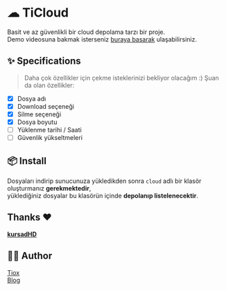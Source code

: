 # ☁ TiCloud
Basit ve az güvenlikli bir cloud depolama tarzı bir proje.<br>
Demo videosuna bakmak isterseniz [buraya basarak](https://t.me/TioxsBlog/388) ulaşabilirsiniz.

## ✨ Specifications
> Daha çok özellikler için çekme isteklerinizi bekliyor olacağım :)
Şuan da olan özellikler:

- [X] Dosya adı
- [X] Download seçeneği
- [X] Silme seçeneği
- [X] Dosya boyutu
- [ ] Yüklenme tarihi / Saati
- [ ] Güvenlik yükseltmeleri

## 📦 Install
Dosyaları indirip sunucunuza yükledikden sonra `cloud` adlı bir klasör oluşturmanız **gerekmektedir**,<br>
yüklediğiniz dosyalar bu klasörün içinde **depolanıp listelenecektir**.<br>
## Thanks ❤️
[**kursadHD**](https://github.com/kursadHD)

## 👨‍💻 Author
[Tiox](https://t.me/tioxxs)<br>
[Blog](https://t.me/tioxsblog)
